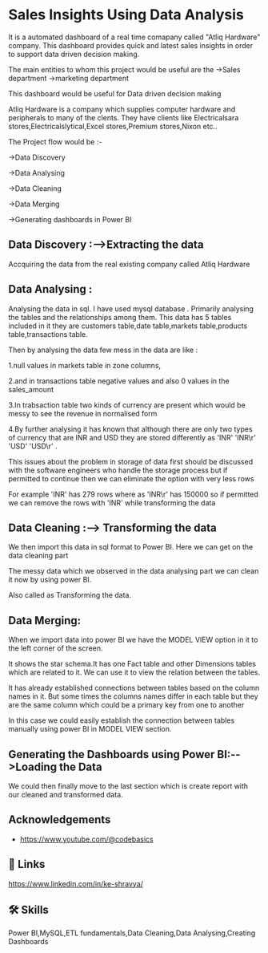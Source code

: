 
# Sales Insights Using Data Analysis

It is a automated dashboard of a real time comapany called "Atliq Hardware" company. This dashboard provides quick and latest sales insights in order to support data driven decision making.

The main entities to whom this project would be useful are the
->Sales department
->marketing department

This dashboard would be useful for Data driven decision making

Atliq Hardware is a company which supplies computer hardware and peripherals to many of the clents. They have clients like Electricalsara stores,Electricalslytical,Excel stores,Premium stores,Nixon etc..

The Project flow would be :-

->Data Discovery

->Data Analysing

->Data Cleaning

->Data Merging

->Generating dashboards in Power BI

Data Discovery :-->Extracting the data
-

Accquiring the data from the real existing company called Atliq Hardware

Data Analysing :
-
Analysing the data in sql. I have used mysql database . 
Primarily analysing the tables and the relationships among them.
This data has 5 tables included in it they are customers table,date table,markets table,products table,transactions table.

Then by analysing the data few mess in the data are like :

1.null values in markets table in zone columns,

2.and in transactions table negative values and also 0 values in the sales_amount 

3.In trabsaction table two kinds of currency are present which would be messy to see the revenue in normalised form 

4.By further analysing it has known that although there are only two types of currency that are INR and USD they are stored differently as 'INR' 'INR\r' 'USD' 'USD\r' . 

This issues about the problem in storage of data first should be discussed with the software engineers who handle the storage process but if permitted to continue then we can eliminate the option with very less rows 

For example 'INR' has 279 rows where as 'INR\r' has 150000 so if permitted we can remove the rows with 'INR' while transforming the data


Data Cleaning :--> Transforming the data
-
We then import this data in sql format to Power BI. Here we can get on the data cleaning part

The messy data which we observed in the data analysing part we can clean it now by using power BI.

Also called as Transforming the data.

Data Merging:
-
When we import data into power BI we have the MODEL VIEW option in it to the left corner of the screen.

It shows the star schema.It has one Fact table and other Dimensions tables which are related to it. We can use it to view the relation between the tables. 

It has already established connections between tables based on the column names in it. But some times the columns names differ in each table but they are the same column which could be a primary key from one to another

In this case we could easily establish the connection between tables manually using power BI in MODEL VIEW section.

Generating the Dashboards using Power BI:-->Loading the Data
-
We could then finally move to the last section which is create report with our cleaned and transformed data.










## Acknowledgements

 - https://www.youtube.com/@codebasics

## 🔗 Links
https://www.linkedin.com/in/ke-shravya/


## 🛠 Skills
Power BI,MySQL,ETL fundamentals,Data Cleaning,Data Analysing,Creating Dashboards

